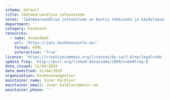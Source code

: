 ```yaml
---
schema: default
title: Jäätmearuandluse infosüsteem
notes: 'Jäätmearuandluse infosüsteem on Eestis tekkivate ja käideldavate ning sisse- ja väljaveetavate jäätmekoguste arvestamise süsteem.'
department: ''
category: Keskkond
resources:
  - name: Avaandmed
    url: 'https://jats.keskkonnainfo.ee/'
    format: HTML
    interactive: 'True'
license: 'https://creativecommons.org/licenses/by-sa/3.0/ee/legalcode'
update_freq: 'http://purl.org/linked-data/sdmx/2009/code#freq-Q'
date_issued: 12/04/2019
date_modified: 12/04/2019
organization: Keskkonnaagentuur
maintainer_name: Innar Kaldlaur
maintainer_email: innar.kaldlaur@envir.ee
maintainer_phone: ''
---
```

